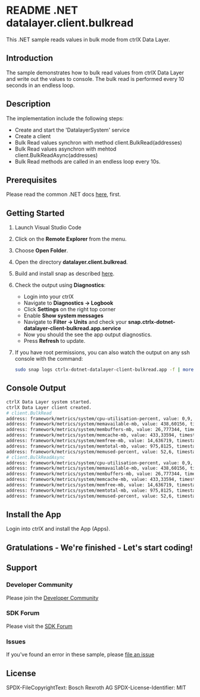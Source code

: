 # README .NET datalayer.client.bulkread

This .NET sample reads values in bulk mode from ctrlX Data Layer. 

## Introduction

The sample demonstrates how to bulk read values from ctrlX Data Layer and write out the values to console. 
The bulk read is performed every 10 seconds in an endless loop.

## Description

The implementation include the following steps:

+ Create and start the 'DatalayerSystem' service
+ Create a client
+ Bulk Read values synchron with method client.BulkRead(addresses) 
+ Bulk Read values asynchron with mehtod client.BulkReadAsync(addresses)
+ Bulk Read methods are called in an endless loop every 10s.

## Prerequisites

Please read the common .NET docs [here](./../../doc/dotnet.md), first.

## Getting Started

1. Launch Visual Studio Code
2. Click on the __Remote Explorer__ from the menu.
3. Choose __Open Folder__.
4. Open the directory __datalayer.client.bulkread__.
5. Build and install snap as described [here](./../README.md).
6. Check the output using __Diagnostics__:

   + Login into your ctrlX
   + Navigate to __Diagnostics -> Logbook__ 
   + Click __Settings__ on the right top corner
   + Enable __Show system messages__
   + Navigate to __Filter -> Units__ and check your __snap.ctrlx-dotnet-datalayer-client-bulkread.app.service__
   + Now you should the see the app output diagnostics. 
   + Press __Refresh__ to update.

7. If you have root permissions, you can also watch the output on any ssh console with the command:
    ```bash
    sudo snap logs ctrlx-dotnet-datalayer-client-bulkread.app -f | more
    ```
## Console Output
```bash
ctrlX Data Layer system started.
ctrlX Data Layer client created.
# client.BulkRead
address: framework/metrics/system/cpu-utilisation-percent, value: 0,9, timestamp: 29.09.2022 12:38:13, result: DL_OK
address: framework/metrics/system/memavailable-mb, value: 438,60156, timestamp: 29.09.2022 12:38:13, result: DL_OK
address: framework/metrics/system/membuffers-mb, value: 26,777344, timestamp: 29.09.2022 12:38:13, result: DL_OK
address: framework/metrics/system/memcache-mb, value: 433,33594, timestamp: 29.09.2022 12:38:13, result: DL_OK
address: framework/metrics/system/memfree-mb, value: 14,636719, timestamp: 29.09.2022 12:38:13, result: DL_OK
address: framework/metrics/system/memtotal-mb, value: 975,8125, timestamp: 29.09.2022 12:38:13, result: DL_OK
address: framework/metrics/system/memused-percent, value: 52,6, timestamp: 29.09.2022 12:38:13, result: DL_OK
# client.BulkReadAsync
address: framework/metrics/system/cpu-utilisation-percent, value: 0,9, timestamp: 29.09.2022 12:38:13, result: DL_OK
address: framework/metrics/system/memavailable-mb, value: 438,60156, timestamp: 29.09.2022 12:38:13, result: DL_OK
address: framework/metrics/system/membuffers-mb, value: 26,777344, timestamp: 29.09.2022 12:38:13, result: DL_OK
address: framework/metrics/system/memcache-mb, value: 433,33594, timestamp: 29.09.2022 12:38:13, result: DL_OK
address: framework/metrics/system/memfree-mb, value: 14,636719, timestamp: 29.09.2022 12:38:13, result: DL_OK
address: framework/metrics/system/memtotal-mb, value: 975,8125, timestamp: 29.09.2022 12:38:13, result: DL_OK
address: framework/metrics/system/memused-percent, value: 52,6, timestamp: 29.09.2022 12:38:13, result: DL_OK
```

## Install the App

Login into ctrlX and install the App (Apps).

## Gratulations - We're finished - Let's start coding!


## Support
### Developer Community

Please join the [Developer Community](https://developer.community.boschrexroth.com/) 

### SDK Forum

Please visit the [SDK Forum](https://developer.community.boschrexroth.com/t5/ctrlX-AUTOMATION/ct-p/dcdev_community-bunit-dcae/) 

### Issues

If you've found an error in these sample, please [file an issue](https://github.com/boschrexroth)

## License

SPDX-FileCopyrightText: Bosch Rexroth AG
SPDX-License-Identifier: MIT
